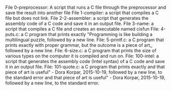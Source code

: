 File 0-preprocessor: A script that runs a C file through the preprocessor and save the result into another file
File 1-compiler:  a script that compiles a C file but does not link.
File 2-2-assembler:  a script that generates the assembly code of a C code and save it in an output file.
File 3-name:  a script that compiles a C file and creates an executable named cisfun
File: 4-puts.c:  a C program that prints exactly "Programming is like building a multilingual puzzle, followed by a new line.
File: 5-printf.c:  a C program that prints exactly with proper grammar, but the outcome is a piece of art,, followed by a new line.
File: 6-size.c: a C program that prints the size of various types on the computer it is compiled and run on.
File: 100-intel: a script that generates the assembly code (Intel syntax) of a C code and save it in an output file.
File: 101-quote.c: a C program that prints exactly and that piece of art is useful" - Dora Korpar, 2015-10-19, followed by a new line, to the standard error and that piece of art is useful" - Dora Korpar, 2015-10-19, followed by a new line, to the standard error.
